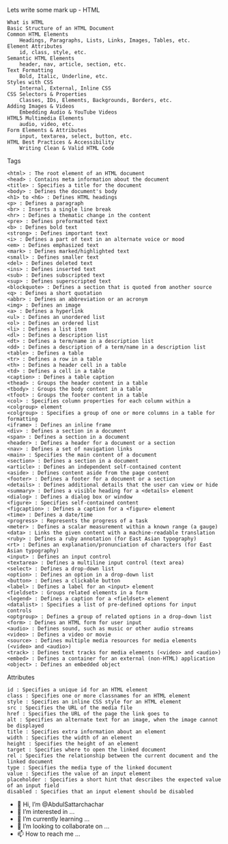 Lets write some mark up - HTML

    What is HTML
    Basic Structure of an HTML Document
    Common HTML Elements
        Headings, Paragraphs, Lists, Links, Images, Tables, etc.
    Element Attributes
        id, class, style, etc.
    Semantic HTML Elements
        header, nav, article, section, etc.
    Text Formatting
        Bold, Italic, Underline, etc.
    Styles with CSS
        Internal, External, Inline CSS
    CSS Selectors & Properties
        Classes, IDs, Elements, Backgrounds, Borders, etc.
    Adding Images & Videos
        Embedding Audio & YouTube Videos
    HTML5 Multimedia Elements
        audio, video, etc.
    Form Elements & Attributes
        input, textarea, select, button, etc.
    HTML Best Practices & Accessibility
        Writing Clean & Valid HTML Code

Tags

    <html> : The root element of an HTML document
    <head> : Contains meta information about the document
    <title> : Specifies a title for the document
    <body> : Defines the document's body
    <h1> to <h6> : Defines HTML headings
    <p> : Defines a paragraph
    <br> : Inserts a single line break
    <hr> : Defines a thematic change in the content
    <pre> : Defines preformatted text
    <b> : Defines bold text
    <strong> : Defines important text
    <i> : Defines a part of text in an alternate voice or mood
    <em> : Defines emphasized text
    <mark> : Defines marked/highlighted text
    <small> : Defines smaller text
    <del> : Defines deleted text
    <ins> : Defines inserted text
    <sub> : Defines subscripted text
    <sup> : Defines superscripted text
    <blockquote> : Defines a section that is quoted from another source
    <q> : Defines a short quotation
    <abbr> : Defines an abbreviation or an acronym
    <img> : Defines an image
    <a> : Defines a hyperlink
    <ul> : Defines an unordered list
    <ol> : Defines an ordered list
    <li> : Defines a list item
    <dl> : Defines a description list
    <dt> : Defines a term/name in a description list
    <dd> : Defines a description of a term/name in a description list
    <table> : Defines a table
    <tr> : Defines a row in a table
    <th> : Defines a header cell in a table
    <td> : Defines a cell in a table
    <caption> : Defines a table caption
    <thead> : Groups the header content in a table
    <tbody> : Groups the body content in a table
    <tfoot> : Groups the footer content in a table
    <col> : Specifies column properties for each column within a <colgroup> element
    <colgroup> : Specifies a group of one or more columns in a table for formatting
    <iframe> : Defines an inline frame
    <div> : Defines a section in a document
    <span> : Defines a section in a document
    <header> : Defines a header for a document or a section
    <nav> : Defines a set of navigation links
    <main> : Specifies the main content of a document
    <section> : Defines a section in a document
    <article> : Defines an independent self-contained content
    <aside> : Defines content aside from the page content
    <footer> : Defines a footer for a document or a section
    <details> : Defines additional details that the user can view or hide
    <summary> : Defines a visible heading for a <details> element
    <dialog> : Defines a dialog box or window
    <figure> : Specifies self-contained content
    <figcaption> : Defines a caption for a <figure> element
    <time> : Defines a date/time
    <progress> : Represents the progress of a task
    <meter> : Defines a scalar measurement within a known range (a gauge)
    <data> : Links the given content with a machine-readable translation
    <ruby> : Defines a ruby annotation (for East Asian typography)
    <rt> : Defines an explanation/pronunciation of characters (for East Asian typography)
    <input> : Defines an input control
    <textarea> : Defines a multiline input control (text area)
    <select> : Defines a drop-down list
    <option> : Defines an option in a drop-down list
    <button> : Defines a clickable button
    <label> : Defines a label for an <input> element
    <fieldset> : Groups related elements in a form
    <legend> : Defines a caption for a <fieldset> element
    <datalist> : Specifies a list of pre-defined options for input controls
    <optgroup> : Defines a group of related options in a drop-down list
    <form> : Defines an HTML form for user input
    <audio> : Defines sound, such as music or other audio streams
    <video> : Defines a video or movie
    <source> : Defines multiple media resources for media elements (<video> and <audio>)
    <track> : Defines text tracks for media elements (<video> and <audio>)
    <embed> : Defines a container for an external (non-HTML) application
    <object> : Defines an embedded object

Attributes

    id : Specifies a unique id for an HTML element
    class : Specifies one or more classnames for an HTML element
    style : Specifies an inline CSS style for an HTML element
    src : Specifies the URL of the media file
    href : Specifies the URL of the page the link goes to
    alt : Specifies an alternate text for an image, when the image cannot be displayed
    title : Specifies extra information about an element
    width : Specifies the width of an element
    height : Specifies the height of an element
    target : Specifies where to open the linked document
    rel : Specifies the relationship between the current document and the linked document
    type : Specifies the media type of the linked document
    value : Specifies the value of an input element
    placeholder : Specifies a short hint that describes the expected value of an input field
    disabled : Specifies that an input element should be disabled
- 👋 Hi, I’m @AbdulSattarchachar
- 👀 I’m interested in ...
- 🌱 I’m currently learning ...
- 💞️ I’m looking to collaborate on ...
- 📫 How to reach me ...

<!---
AbdulSattarchachar/AbdulSattarchachar is a ✨ special ✨ repository because its `README.md` (this file) appears on your GitHub profile.
You can click the Preview link to take a look at your changes.
--->
